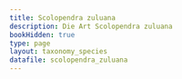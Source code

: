 ```yaml
---
title: Scolopendra zuluana
description: Die Art Scolopendra zuluana
bookHidden: true
type: page
layout: taxonomy_species
datafile: scolopendra_zuluana
---
```


